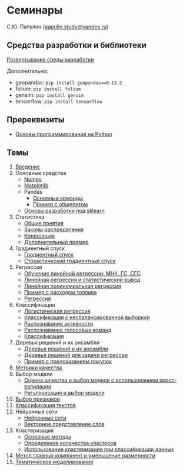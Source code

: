 # Семинары

С.Ю. Папулин (papulin.study@yandex.ru)


## Средства разработки и библиотеки

[Развертывание среды разработки](env/README.md)

Дополнительно:
- geopandas: `pip install geopandas==0.13.2`
- folium: `pip install folium`
- gensim: `pip install gensim`
- tensorflow: `pip install tensorflow`

## Пререквизиты

- [Основы программирования на Python](notebooks/C0_PyBasics.ipynb)

## Темы

1. [Введение](notebooks/C1_Intro.ipynb)
2. Основные средства
    - [Numpy](notebooks/C2_Numpy.ipynb)
    - [Matplotlib](notebooks/C2_Matplotlib.ipynb)
    - Pandas
        - [Основные команды](notebooks/C2_Pandas.ipynb)
        - [Пример с общепитом](notebooks/C2_Pandas_Places.ipynb)
    - [Основы разработки под sklearn](notebooks/C3_Sklearn_Basics.ipynb)
3. Статистика
    - [Общие понятия](https://nbviewer.jupyter.org/github/MLMethods/Practice/blob/master/notebooks/C4_Statistics.ipynb)
    - [Законы распределения](notebooks/C4_Distributions.ipynb)
    - [Корреляция](notebooks/C4_Correlation.ipynb)
    - [Дополнительный пример](notebooks/C4_Statistics_Examples.ipynb)
4. Градиентный спуск
    - [Градиентный спуск](notebooks/C3_GD.ipynb)
    - [Стохастический градиентный спуск](notebooks/C3_SGD.ipynb)
5. Регрессия
    - [Обучение линейной регрессии: МНК, ГС, СГС](notebooks/C3_Linear_Regression.ipynb)
    - [Линейная регрессия и статистический вывод](notebooks/C3_Inference.ipynb)
    - [Линейная полиномиальная регрессия](notebooks/C5_Polynomial_Regression.ipynb)
    - [Пример с расходом топлива](notebooks/C5_Linear_Regression_Fuel_Consumption.ipynb)
    - [Регрессия](notebooks/C5_Regression.ipynb)
6. Классификация
    - [Логистическая регрессия](notebooks/C5_Logistic_Regression.ipynb)
    - [Классификация с несбалансированной выборкой](notebooks/C5_Imbalanced_Classification.ipynb)
    - [Распознавание активности](notebooks/C5_HAR.ipynb)
    - [Распознавание голосовых команд](notebooks/C7_Audio_Recognition.ipynb)
    - [Классификация](notebooks/C5_Classification.ipynb)
7. Деревья решений и их ансамбли
    - [Деревья решений и их ансамбли](notebooks/C5_DT.ipynb)
    - [Деревья решений для задачи регрессии](notebooks/C5_DT_Housing.ipynb)
    - [Пример с предсказанием покупок](notebooks/C5_DT_Purchase.ipynb)
8. [Метрики качества](notebooks/C6_Metrics.ipynb)
9. Выбор модели
    - [Оценка качества и выбор модели с использованием кросс-валидации](notebooks/C6_CV.ipynb)
    - [Регуляризация и выбор модели](notebooks/C6_Regularization.ipynb)
10. [Выбор признаков](notebooks/C7_Feature_Selection.ipynb)
11. [Классификация текстов](notebooks/C7_Text_Classification.ipynb)
12. Нейронные сети
    - [Нейронные сети](notebooks/nn/C5_NN.ipynb)
    - [Векторное представление слов](notebooks/nn/C5_NN_Embedding.ipynb)
13. Кластеризация
    - [Основные методы](notebooks/C8_Clustering.ipynb)
    - [Определение количества кластеров](notebooks/C8_Number_of_Clusters.ipynb)
    - [Использование кластеризации при классификации данных](notebooks/C8_Preprocessing_And_SemiSupervised.ipynb)
14. [Метод главных компонент и уменьшение размерности](notebooks/C8_PCA.ipynb)
15. [Тематическое моделирование](notebooks/C9_Topic_Modeling.ipynb)


